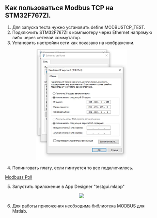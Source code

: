 ## Как пользоваться Modbus TCP на STM32F767ZI.

 1) Для запуска теста нужно установить define MODBUSTCP_TEST.
 2) Подключить STM32F767ZI к компьютеру через Ethernet напрямую либо через сетевой коммутатор.
 3) Установить настройки сети как показано на изображении.
   <p align="center">
  <img src="/Matlab GUI/pictures/Настройки.jpg" width=300/>
  </p>
  
 4) Попинговать плату, если пингуется то все подключилось. 
  
 [Modbuss Poll](https://www.modbustools.com/download.html)

 
 5) Запустить приложение в App Designer "testgui.mlapp"
   <p align="center">
  <img src="/modbusTCP/pictures/Приложение.jpg" width=300/>
  </p>
  
 6) Для работы приложения необходима библиотека MODBUS для Matlab.
